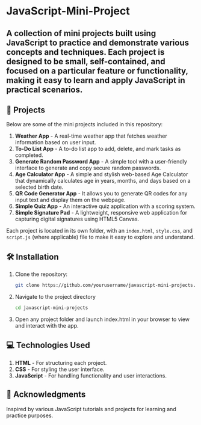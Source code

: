 # JavaScript-Mini-Project

A collection of mini projects built using JavaScript to practice and demonstrate various concepts and techniques. Each project is designed to be small, self-contained, and focused on a particular feature or functionality, making it easy to learn and apply JavaScript in practical scenarios.
---

## 🚀 Projects
Below are some of the mini projects included in this repository:

1. **Weather App** - A real-time weather app that fetches weather information based on user input.
2. **To-Do List App** - A to-do list app to add, delete, and mark tasks as completed.
3. **Generate Random Password App** - A simple tool with a user-friendly interface to generate and copy secure random passwords.
4. **Age Calculator App** - A simple and stylish web-based Age Calculator that dynamically calculates age in years, months, and days based on a selected birth date.
5. **QR Code Generator App** - It allows you to generate QR codes for any input text and display them on the webpage.
6. **Simple Quiz App** - An interactive quiz application with a scoring system.
7. **Simple Signature Pad** - A lightweight, responsive web application for capturing digital signatures using HTML5 Canvas.

Each project is located in its own folder, with an `index.html`, `style.css`, and `script.js` (where applicable) file to make it easy to explore and understand.

## 🛠️ Installation
1. Clone the repository:
   ```bash
   git clone https://github.com/yourusername/javascript-mini-projects.git
2. Navigate to the project directory
   ```bash
   cd javascript-mini-projects
4. Open any project folder and launch index.html in your browser to view and interact with the app.

## 💻 Technologies Used
1. **HTML** - For structuring each project.
2. **CSS** - For styling the user interface.
3. **JavaScript** - For handling functionality and user interactions.

## 🙏 Acknowledgments
Inspired by various JavaScript tutorials and projects for learning and practice purposes.
